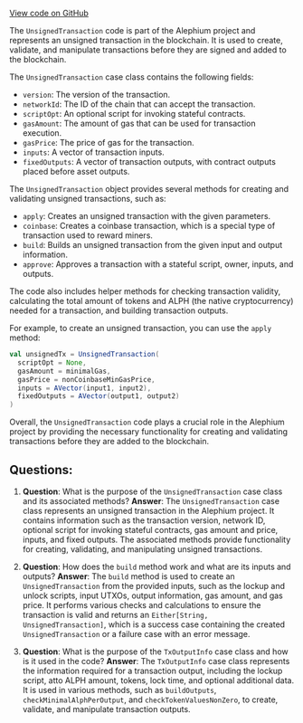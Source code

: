 [View code on GitHub](https://github.com/oxygenium/oxygenium/protocol/src/main/scala/org/oxygenium/protocol/model/UnsignedTransaction.scala)

The `UnsignedTransaction` code is part of the Alephium project and represents an unsigned transaction in the blockchain. It is used to create, validate, and manipulate transactions before they are signed and added to the blockchain.

The `UnsignedTransaction` case class contains the following fields:

- `version`: The version of the transaction.
- `networkId`: The ID of the chain that can accept the transaction.
- `scriptOpt`: An optional script for invoking stateful contracts.
- `gasAmount`: The amount of gas that can be used for transaction execution.
- `gasPrice`: The price of gas for the transaction.
- `inputs`: A vector of transaction inputs.
- `fixedOutputs`: A vector of transaction outputs, with contract outputs placed before asset outputs.

The `UnsignedTransaction` object provides several methods for creating and validating unsigned transactions, such as:

- `apply`: Creates an unsigned transaction with the given parameters.
- `coinbase`: Creates a coinbase transaction, which is a special type of transaction used to reward miners.
- `build`: Builds an unsigned transaction from the given input and output information.
- `approve`: Approves a transaction with a stateful script, owner, inputs, and outputs.

The code also includes helper methods for checking transaction validity, calculating the total amount of tokens and ALPH (the native cryptocurrency) needed for a transaction, and building transaction outputs.

For example, to create an unsigned transaction, you can use the `apply` method:

```scala
val unsignedTx = UnsignedTransaction(
  scriptOpt = None,
  gasAmount = minimalGas,
  gasPrice = nonCoinbaseMinGasPrice,
  inputs = AVector(input1, input2),
  fixedOutputs = AVector(output1, output2)
)
```

Overall, the `UnsignedTransaction` code plays a crucial role in the Alephium project by providing the necessary functionality for creating and validating transactions before they are added to the blockchain.
## Questions: 
 1. **Question**: What is the purpose of the `UnsignedTransaction` case class and its associated methods?
   **Answer**: The `UnsignedTransaction` case class represents an unsigned transaction in the Alephium project. It contains information such as the transaction version, network ID, optional script for invoking stateful contracts, gas amount and price, inputs, and fixed outputs. The associated methods provide functionality for creating, validating, and manipulating unsigned transactions.

2. **Question**: How does the `build` method work and what are its inputs and outputs?
   **Answer**: The `build` method is used to create an `UnsignedTransaction` from the provided inputs, such as the lockup and unlock scripts, input UTXOs, output information, gas amount, and gas price. It performs various checks and calculations to ensure the transaction is valid and returns an `Either[String, UnsignedTransaction]`, which is a success case containing the created `UnsignedTransaction` or a failure case with an error message.

3. **Question**: What is the purpose of the `TxOutputInfo` case class and how is it used in the code?
   **Answer**: The `TxOutputInfo` case class represents the information required for a transaction output, including the lockup script, atto ALPH amount, tokens, lock time, and optional additional data. It is used in various methods, such as `buildOutputs`, `checkMinimalAlphPerOutput`, and `checkTokenValuesNonZero`, to create, validate, and manipulate transaction outputs.